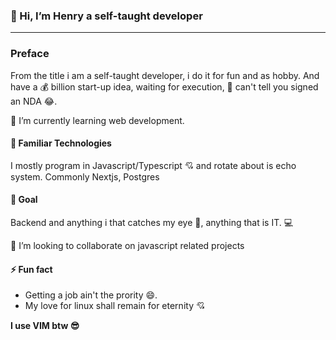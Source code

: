 ### 👋 Hi, I’m Henry a self-taught developer

<hr></hr>

### Preface

From the title i am a self-taught developer, i do it for fun and as hobby.
And have a :moneybag: billion start-up idea, waiting for execution, :no_entry_sign: can't tell you 
signed an NDA :joy:.

🌱 I’m currently learning web development. <br>

#### :wrench: Familiar Technologies
I mostly program in Javascript/Typescript :cupid: and rotate about is echo system.
Commonly Nextjs, Postgres

#### :dart: Goal
Backend and anything i that catches my eye :eyes:, anything that is IT. :computer:

 💞️ I’m looking to collaborate on javascript related projects 

#### ⚡ Fun fact
- Getting a job ain't the prority 😄.
- My love for linux shall remain for eternity :cupid:

 **I use VIM btw :sunglasses:**
<!---
henry-kimani/henry-kimani is a ✨ special ✨ repository because its `README.md` (this file) appears on your GitHub profile.
You can click the Preview link to take a look at your changes.
--->

